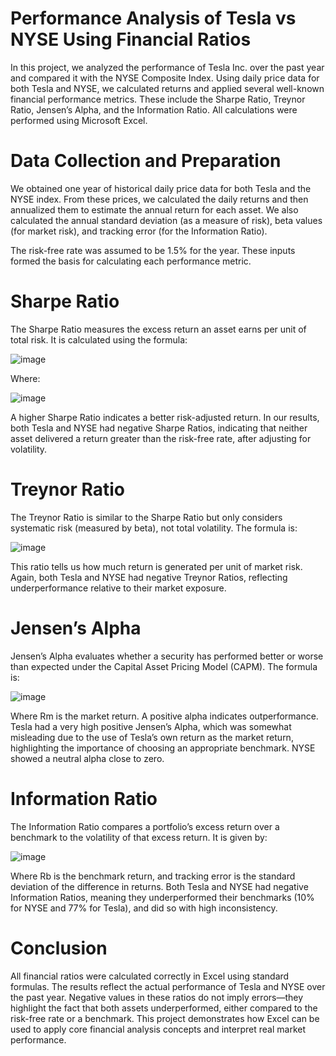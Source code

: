 # Performance Analysis of Tesla vs NYSE Using Financial Ratios

In this project, we analyzed the performance of Tesla Inc. over the past year and compared it with the NYSE Composite Index. Using daily price data for both Tesla and NYSE, 
we calculated returns and applied several well-known financial performance metrics. These include the Sharpe Ratio, Treynor Ratio, Jensen’s Alpha, and the Information Ratio. 
All calculations were performed using Microsoft Excel.

# Data Collection and Preparation

We obtained one year of historical daily price data for both Tesla and the NYSE index. From these prices, we calculated the daily returns and then annualized them to estimate the annual return for each asset. We also calculated the annual standard deviation (as a measure of risk), beta values (for market risk), and tracking error (for the Information Ratio).

The risk-free rate was assumed to be 1.5% for the year. These inputs formed the basis for calculating each performance metric.

# Sharpe Ratio

The Sharpe Ratio measures the excess return an asset earns per unit of total risk. It is calculated using the formula:

![image](https://github.com/user-attachments/assets/b84af9f6-7df6-4a3e-89ca-11bace976eec)

Where:



![image](https://github.com/user-attachments/assets/858a2cab-3274-40c0-8258-c13eaad9d394)

A higher Sharpe Ratio indicates a better risk-adjusted return. In our results, both Tesla and NYSE had negative Sharpe Ratios, indicating that neither asset delivered a return greater than the risk-free rate, after adjusting for volatility.

# Treynor Ratio

The Treynor Ratio is similar to the Sharpe Ratio but only considers systematic risk (measured by beta), not total volatility. The formula is:

![image](https://github.com/user-attachments/assets/0ceb38e4-c2e3-4f65-957a-019e69ddb491)

This ratio tells us how much return is generated per unit of market risk. Again, both Tesla and NYSE had negative Treynor Ratios, reflecting underperformance relative to their market exposure.

# Jensen’s Alpha

Jensen’s Alpha evaluates whether a security has performed better or worse than expected under the Capital Asset Pricing Model (CAPM). The formula is:

![image](https://github.com/user-attachments/assets/74402b0c-1edc-4464-9c54-16e61546fa39)

Where Rm is the market return. A positive alpha indicates outperformance. Tesla had a very high positive Jensen’s Alpha, which was somewhat misleading due to the use of Tesla’s own return as the market return, highlighting the importance of choosing an appropriate benchmark. NYSE showed a neutral alpha close to zero.


# Information Ratio

The Information Ratio compares a portfolio’s excess return over a benchmark to the volatility of that excess return. It is given by:

![image](https://github.com/user-attachments/assets/a1f1989f-f616-475c-b3df-c50461d46903)

Where Rb is the benchmark return, and tracking error is the standard deviation of the difference in returns. Both Tesla and NYSE had negative Information Ratios, meaning they underperformed their benchmarks (10% for NYSE and 77% for Tesla), and did so with high inconsistency.


# Conclusion

All financial ratios were calculated correctly in Excel using standard formulas. 
The results reflect the actual performance of Tesla and NYSE over the past year. 
Negative values in these ratios do not imply errors—they highlight the fact that both assets underperformed, either compared to the risk-free rate or a benchmark. 
This project demonstrates how Excel can be used to apply core financial analysis concepts and interpret real market performance.

